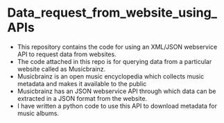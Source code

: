 # Data_request_from_website_using_APIs
* This repository contains the code for using an  XML/JSON webservice API to request data from websites.
* The code attached in this repo is for querying data from a particular website called as Musicbrainz.
* Musicbrainz is an open music encyclopedia which collects music metadata and makes it available to the public
* Musicbrainz has an JSON webservice API through which data can be extracted in a JSON format from the website.
* I have written a python code to use this API to download metadata for music albums.
